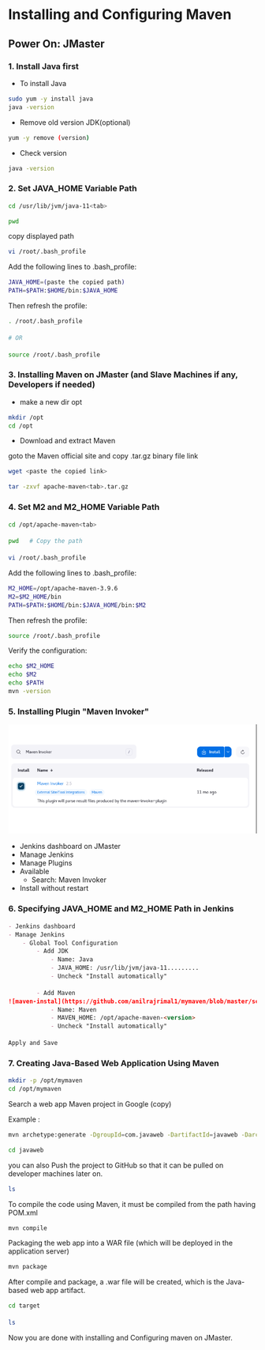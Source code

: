 # Installing and Configuring Maven

## Power On: JMaster

### 1. Install Java first

- To install Java
```bash
sudo yum -y install java
java -version
```
- Remove old version JDK(optional)
```bash
yum -y remove (version)
```
- Check version
```bash
java -version
```


### 2. Set JAVA_HOME Variable Path

```bash
cd /usr/lib/jvm/java-11<tab>
```
```bash
pwd 
```
copy displayed path

```bash 
vi /root/.bash_profile
```
Add the following lines to .bash_profile:
```bash
JAVA_HOME=(paste the copied path)
PATH=$PATH:$HOME/bin:$JAVA_HOME
```
Then refresh the profile:
```bash
. /root/.bash_profile

# OR

source /root/.bash_profile 
```
### 3. Installing Maven on JMaster (and Slave Machines if any, Developers if needed)

- make a new dir opt
```bash
mkdir /opt
cd /opt
```
- Download and extract Maven

goto the Maven official site and copy .tar.gz binary file link

```bash
wget <paste the copied link>
```
```bash
tar -zxvf apache-maven<tab>.tar.gz
```
### 4. Set M2 and M2_HOME Variable Path

```bash
cd /opt/apache-maven<tab>

pwd   # Copy the path

vi /root/.bash_profile
```
Add the following lines to .bash_profile:
```bash
M2_HOME=/opt/apache-maven-3.9.6
M2=$M2_HOME/bin
PATH=$PATH:$HOME/bin:$JAVA_HOME/bin:$M2
```
Then refresh the profile:
```bash
source /root/.bash_profile
```
Verify the configuration:
```bash
echo $M2_HOME
echo $M2
echo $PATH
mvn -version
```

### 5. Installing Plugin "Maven Invoker"

![maven-involer](https://github.com/anilrajrimal1/mymaven/blob/master/screenshots/mavin-invoker%20plugin.png)

- Jenkins dashboard on JMaster
- Manage Jenkins
- Manage Plugins
- Available
    - Search: Maven Invoker
- Install without restart

### 6. Specifying JAVA_HOME and M2_HOME Path in Jenkins
```markdown
- Jenkins dashboard
- Manage Jenkins
    - Global Tool Configuration
        - Add JDK
            - Name: Java
            - JAVA_HOME: /usr/lib/jvm/java-11.........
            - Uncheck "Install automatically"

        - Add Maven
![maven-instal](https://github.com/anilrajrimal1/mymaven/blob/master/screenshots/mavin%20install%20on%20jenkins.png)
            - Name: Maven
            - MAVEN_HOME: /opt/apache-maven-<version>
            - Uncheck "Install automatically"

Apply and Save
```

### 7. Creating Java-Based Web Application Using Maven
```bash
mkdir -p /opt/mymaven
cd /opt/mymaven
```
Search a web app Maven project in Google (copy)

Example : 

```bash
mvn archetype:generate -DgroupId=com.javaweb -DartifactId=javaweb -DarchetypeArtifactId=maven-archetype-webapp -DinteractiveMode=false
```

```bash
cd javaweb
```
you can also Push the project to GitHub so that it can be pulled on developer machines later on.

```bash
ls
```
To compile the code using Maven, it must be compiled from the path having POM.xml
```bash
mvn compile
```
Packaging the web app into a WAR file (which will be deployed in the application server)
```bash
mvn package
```
After compile and package, a .war file will be created, which is the Java-based web app artifact.
```bash
cd target

ls
```
Now you are done with installing and Configuring maven on JMaster.

